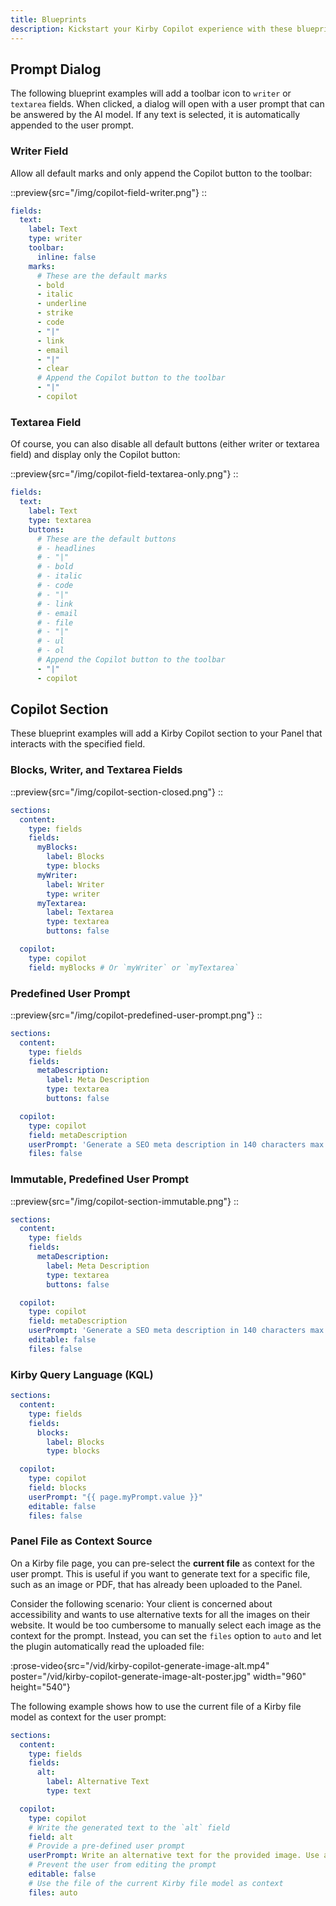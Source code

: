 ```yaml
---
title: Blueprints
description: Kickstart your Kirby Copilot experience with these blueprint examples.
---
```


## Prompt Dialog

The following blueprint examples will add a toolbar icon to `writer` or `textarea` fields. When clicked, a dialog will open with a user prompt that can be answered by the AI model. If any text is selected, it is automatically appended to the user prompt.

### Writer Field

Allow all default marks and only append the Copilot button to the toolbar:

::preview{src="/img/copilot-field-writer.png"}
::

```yaml [pages/default.yml]
fields:
  text:
    label: Text
    type: writer
    toolbar:
      inline: false
    marks:
      # These are the default marks
      - bold
      - italic
      - underline
      - strike
      - code
      - "|"
      - link
      - email
      - "|"
      - clear
      # Append the Copilot button to the toolbar
      - "|"
      - copilot
```

### Textarea Field

Of course, you can also disable all default buttons (either writer or textarea field) and display only the Copilot button:

::preview{src="/img/copilot-field-textarea-only.png"}
::

```yaml [pages/default.yml]
fields:
  text:
    label: Text
    type: textarea
    buttons:
      # These are the default buttons
      # - headlines
      # - "|"
      # - bold
      # - italic
      # - code
      # - "|"
      # - link
      # - email
      # - file
      # - "|"
      # - ul
      # - ol
      # Append the Copilot button to the toolbar
      - "|"
      - copilot
```

## Copilot Section

These blueprint examples will add a Kirby Copilot section to your Panel that interacts with the specified field.

### Blocks, Writer, and Textarea Fields

::preview{src="/img/copilot-section-closed.png"}
::

```yaml [pages/default.yml]
sections:
  content:
    type: fields
    fields:
      myBlocks:
        label: Blocks
        type: blocks
      myWriter:
        label: Writer
        type: writer
      myTextarea:
        label: Textarea
        type: textarea
        buttons: false

  copilot:
    type: copilot
    field: myBlocks # Or `myWriter` or `myTextarea`
```

### Predefined User Prompt

::preview{src="/img/copilot-predefined-user-prompt.png"}
::

```yaml [pages/default.yml]
sections:
  content:
    type: fields
    fields:
      metaDescription:
        label: Meta Description
        type: textarea
        buttons: false

  copilot:
    type: copilot
    field: metaDescription
    userPrompt: 'Generate a SEO meta description in 140 characters max for my article "{title}":\n{text}'
    files: false
```

### Immutable, Predefined User Prompt

::preview{src="/img/copilot-section-immutable.png"}
::

```yaml [pages/default.yml]
sections:
  content:
    type: fields
    fields:
      metaDescription:
        label: Meta Description
        type: textarea
        buttons: false

  copilot:
    type: copilot
    field: metaDescription
    userPrompt: 'Generate a SEO meta description in 140 characters max for my article "{title}":\n{text}'
    editable: false
    files: false
```

### Kirby Query Language (KQL)

```yaml [pages/default.yml]
sections:
  content:
    type: fields
    fields:
      blocks:
        label: Blocks
        type: blocks

  copilot:
    type: copilot
    field: blocks
    userPrompt: "{{ page.myPrompt.value }}"
    editable: false
    files: false
```

### Panel File as Context Source

On a Kirby file page, you can pre-select the **current file** as context for the user prompt. This is useful if you want to generate text for a specific file, such as an image or PDF, that has already been uploaded to the Panel.

Consider the following scenario: Your client is concerned about accessibility and wants to use alternative texts for all the images on their website. It would be too cumbersome to manually select each image as the context for the prompt. Instead, you can set the `files` option to `auto` and let the plugin automatically read the uploaded file:

:prose-video{src="/vid/kirby-copilot-generate-image-alt.mp4" poster="/vid/kirby-copilot-generate-image-alt-poster.jpg" width="960" height="540"}

The following example shows how to use the current file of a Kirby file model as context for the user prompt:

```yaml [files/image.yml]
sections:
  content:
    type: fields
    fields:
      alt:
        label: Alternative Text
        type: text

  copilot:
    type: copilot
    # Write the generated text to the `alt` field
    field: alt
    # Provide a pre-defined user prompt
    userPrompt: Write an alternative text for the provided image. Use a maximum of 10 words.
    # Prevent the user from editing the prompt
    editable: false
    # Use the file of the current Kirby file model as context
    files: auto
```

